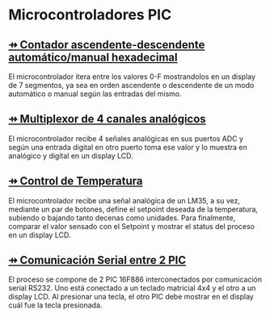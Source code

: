 # Microcontroladores PIC

## [⇸ Contador ascendente-descendente automático/manual hexadecimal](/Electrónica/Microcontroladores%20PIC/Contador_Ascendente_Descendente_AutoMan/)
El microcontrolador itera entre los valores 0-F mostrandolos en un display de 7 segmentos, ya sea en orden ascendente o descendente de un modo automático o manual según las entradas del mismo.

<!-- ## [⇸ Calculadora de 3 bits (Maybe se va)](/ Electrónica/Microcontroladores/Calculadora_3Bits)
El microcontrolador recibe 2 numeros de 3 bits y realiza las operaciones básicas segun un selector de 2 bits. Estos datos se muestran junto con el resultado en un display LCD. -->

## [⇸ Multiplexor de 4 canales analógicos](/Electrónica/Microcontroladores%20PIC/Multiplexor_ADC/)
El microcontrolador recibe 4 señales analógicas en sus puertos ADC y según una entrada digital en otro puerto toma ese valor y lo muestra en analógico y digital en un display LCD.

## [⇸ Control de Temperatura](/Electr%C3%B3nica/Microcontroladores%20PIC/Control_Temperatura/)
El microcontrolador recibe una señal analógica de un LM35, a su vez, mediante un par de botones, define el setpoint deseada de la temperatura, subiendo o bajando tanto decenas como unidades. Para finalmente, comparar el valor sensado con el Setpoint y mostrar el status del proceso en un display LCD.

## [⇸ Comunicación Serial entre 2 PIC](/Electr%C3%B3nica/Microcontroladores%20PIC/Comunicaci%C3%B3n_Serial/)
El proceso se compone de 2 PIC 16F886 interconectados por comunicación serial RS232. Uno está conectado a un teclado matricial 4x4 y el otro a un display LCD. Al presionar una tecla, el otro PIC debe mostrar en el display cuál fue la tecla presionada.
